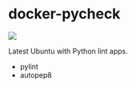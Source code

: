 # docker-pycheck

[![](https://badge.imagelayers.io/davidhrbac/docker-mkdocscheck:latest.svg)](https://imagelayers.io/?images=davidhrbac/docker-mkdocscheck:latest 'Get your own badge on imagelayers.io')

Latest Ubuntu with Python lint apps.

* pylint
* autopep8

